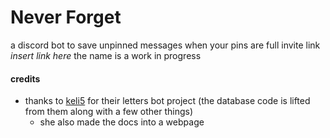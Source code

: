 
# Never Forget 
a discord bot to save unpinned messages when your pins are full
invite link *insert link here*
the name is a work in progress




#### credits
- thanks to [keli5](https://github.com/keli5) for their letters bot project (the database code is lifted from them along with a few other things) 
  - she also made the docs into a webpage